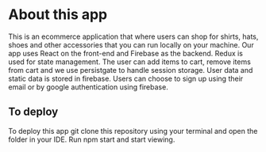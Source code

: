 # About this app

This is an ecommerce application that where users can shop for shirts, hats, shoes and other accessories that you can run locally on your machine. Our app uses React on the front-end and Firebase as the backend. Redux is used for state management. The user can add items to cart, remove items from cart and we use persistgate to handle session storage. User data and static data is stored in firebase. Users can choose to sign up using their email or by google authentication using firebase. 

## To deploy
To deploy this app git clone this repository using your terminal and open the folder in your IDE. 
Run npm start and start viewing.
